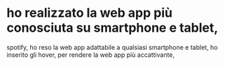 # ho realizzato  la web app più conosciuta su  smartphone e tablet,
spotify, ho  reso la web app adattabile a qualsiasi smartphone e tablet, ho inserito gli hover, per rendere la web app più accattivante,